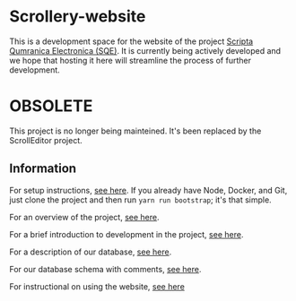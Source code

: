 
# Scrollery-website
This is a development space for the website of the project [Scripta Qumranica Electronica (SQE)](https://qumranica.org).  It is currently being actively developed and we hope that hosting it here will streamline the process of further development.

# OBSOLETE
This project is no longer being mainteined. It's been replaced by the ScrollEditor project.

## Information

For setup instructions, [see here](./docs/SETUP.md).  If you already have Node, Docker, and Git, just clone the project and then run `yarn run bootstrap`; it's that simple.

For an overview of the project, [see here](./docs/Project_overview.md).

For a brief introduction to development in the project, [see here](./docs/Scrollery_website_developer_overview.md).

For a description of our database, [see here](./docs/SQE_Database_Overview.md).

For our database schema with comments, [see here](https://qumranica.org/database/index.html).

For instructional on using the website, [see here](./docs/Scrollery_Usage.md)
